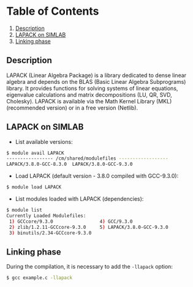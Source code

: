 # Table of Contents
1. [Description](#1)
2. [LAPACK on SIMLAB](#2)
3. [Linking phase](#3)

## Description <a name="1"></a>

LAPACK (Linear Algebra Package) is a library dedicated to dense linear algebra and depends on the BLAS (Basic Linear Algebra Subprograms) library. It provides functions for solving systems of linear equations, eigenvalue calculations and matrix decompositions (LU, QR, SVD, Cholesky). LAPACK is available via the Math Kernel Library (MKL) (recommended version) or in a free version (Netlib).

## LAPACK on SIMLAB <a name="2"></a>

- List available versions:
```sh
$ module avail LAPACK
----------------- /cm/shared/modulefiles ------------------
LAPACK/3.8.0-GCC-8.3.0  LAPACK/3.8.0-GCC-9.3.0  
```
- Load LAPACK (default version - 3.8.0 compiled with GCC-9.3.0):
```sh
$ module load LAPACK
```
- List modules loaded with LAPACK (dependencies):
```sh
$ module list
Currently Loaded Modulefiles:
 1) GCCcore/9.3.0                 4) GCC/9.3.0               
 2) zlib/1.2.11-GCCcore-9.3.0     5) LAPACK/3.8.0-GCC-9.3.0  
 3) binutils/2.34-GCCcore-9.3.0  
```

## Linking phase <a name="3"></a>
During the compilation, it is necessary to add the `-llapack` option: 

```sh
$ gcc example.c -llapack
```
